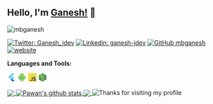 ## Hello, I'm [Ganesh!](https://mbganesh.github.io/my_profile/) 👋

<p align="left"> <img src="https://komarev.com/ghpvc/?username=mbganesh&label=Views&color=blue&style=plastic" alt="mbganesh" /> </p>

[![Twitter: Ganesh_jdev](https://img.shields.io/twitter/follow/Ganesh_jdev?style=social)](https://twitter.com/Ganesh_jdev)
[![Linkedin: ganesh-jdev](https://img.shields.io/badge/ganesh-jdev-blue?style=flat-square&logo=Linkedin&logoColor=white&link=https://www.linkedin.com/in/ganesh-jdev/)](https://www.linkedin.com/in/ganesh-jdev/)
[![GitHub mbganesh](https://img.shields.io/github/followers/mbganesh?label=follow&style=social)](https://github.com/mbganesh)
[![website](https://img.shields.io/badge/PortfolioWebsite-mbganesh.profile-2648ff?style=flat-square&logo=google-chrome)](https://mbganesh.github.io/my_profile/)



**Languages and Tools:**  

<code><img height="20" src="https://raw.githubusercontent.com/github/explore/80688e429a7d4ef2fca1e82350fe8e3517d3494d/topics/flutter/flutter.png"></code>
<code><img height="20" src="https://raw.githubusercontent.com/github/explore/80688e429a7d4ef2fca1e82350fe8e3517d3494d/topics/android/android.png"></code>
<code><img height="20" src="https://raw.githubusercontent.com/github/explore/80688e429a7d4ef2fca1e82350fe8e3517d3494d/topics/javascript/javascript.png"></code>
<code><img height="20" src="https://raw.githubusercontent.com/github/explore/80688e429a7d4ef2fca1e82350fe8e3517d3494d/topics/nodejs/nodejs.png"></code>  

<a href="https://github.com/mbganesh">
  <img align="center" src="https://github-readme-stats.vercel.app/api/top-langs/?username=mbganesh&theme=light&hide_langs_below=1" />
</a>

<a href="https://github.com/mbganesh">
 <img align="center" src="https://github-readme-stats.vercel.app/api?username=mbganesh&show_icons=true&theme=light&line_height=27" alt="Pawan's github stats"/>
</a>


<a href="https://github.com/mbganesh/my_shop">
 <img align="center" src="https://github-readme-stats.vercel.app/api/pin/?username=mbganesh&repo=my_shop&theme=light" />
</a>

<img height="120" alt="Thanks for visiting my profile" width="100%" src="https://user-images.githubusercontent.com/51211116/152750260-19bbc6ed-191b-4c36-a498-23066ceb9f66.svg" />
